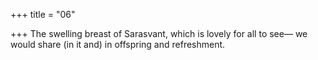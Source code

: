 +++
title = "06"

+++
The swelling breast of Sarasvant, which is lovely for all to see—
we would share (in it and) in offspring and refreshment.